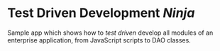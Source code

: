 # **T**est **D**riven **D**evelopment _Ninja_
Sample app which shows how to _test driven_ develop all modules of an enterprise application, from JavaScript scripts to DAO classes.
